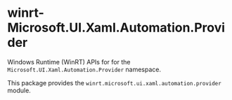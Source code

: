 <!-- warning: Please don't edit this file. It was automatically generated. -->

# winrt-Microsoft.UI.Xaml.Automation.Provider

Windows Runtime (WinRT) APIs for for the `Microsoft.UI.Xaml.Automation.Provider` namespace.

This package provides the `winrt.microsoft.ui.xaml.automation.provider` module.
